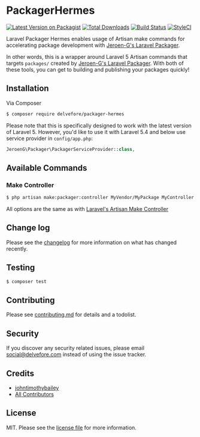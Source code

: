 # PackagerHermes

[![Latest Version on Packagist][ico-version]][link-packagist]
[![Total Downloads][ico-downloads]][link-downloads]
[![Build Status][ico-travis]][link-travis]
[![StyleCI][ico-styleci]][link-styleci]

Laravel Packager Hermes enables usage of Artisan make commands for accelerating package development with [Jeroen-G's Laravel Packager](https://github.com/Jeroen-G/laravel-packager).

In other words, this is a wrapper around Laravel 5 Artisan commands that targets `packages/` created by [Jeroen-G's Laravel Packager](https://github.com/Jeroen-G/laravel-packager). With both of these tools, you can get to building and publishing your packages quickly!  

## Installation

Via Composer

``` bash
$ composer require delvefore/packager-hermes
```

Please note that this is specifically designed to work with the latest version of Laravel 5.
However, you'd like to use it with Laravel 5.4 and below use service provider in `config/app.php`:

```php
JeroenG\Packager\PackagerServiceProvider::class,
```


## Available Commands
### Make Controller
 
```bash
$ php artisan make:packager:controller MyVendor/MyPackage MyController 
```
All options are the same as with [Laravel's Artisan Make Controller](https://github.com/laravel/framework/blob/5.7/src/Illuminate/Routing/Console/ControllerMakeCommand.php#L176)

## Change log

Please see the [changelog](changelog.md) for more information on what has changed recently.

## Testing

``` bash
$ composer test
```

## Contributing

Please see [contributing.md](contributing.md) for details and a todolist.

## Security

If you discover any security related issues, please email social@delvefore.com instead of using the issue tracker.

## Credits

- [johntimothybailey][link-author]
- [All Contributors][link-contributors]

## License

MIT. Please see the [license file](license.md) for more information.

[ico-version]: https://img.shields.io/packagist/v/delvefore/laravel-packager-hermes.svg?style=flat-square
[ico-downloads]: https://img.shields.io/packagist/dt/delvefore/laravel-packager-hermes.svg?style=flat-square
[ico-travis]: https://img.shields.io/travis/DelveFore/laravel-packager-hermes/master.svg?style=flat-square
[ico-styleci]: https://styleci.io/repos/12345678/shield

[link-packagist]: https://packagist.org/packages/delvefore/laravel-packager-hermes
[link-downloads]: https://packagist.org/packages/delvefore/laravel-packager-hermes
[link-travis]: https://travis-ci.org/DelveFore/laravel-packager-hermes
[link-styleci]: https://styleci.io/repos/12345678
[link-author]: https://github.com/delvefore
[link-contributors]: ../../contributors]
